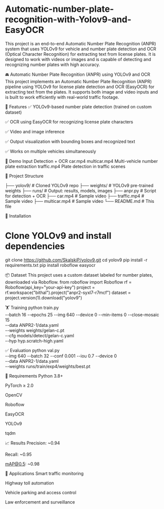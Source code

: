 # Automatic-number-plate-recognition-with-Yolov9-and-EasyOCR
This project is an end-to-end Automatic Number Plate Recognition (ANPR) system that uses YOLOv9 for vehicle and number plate detection and OCR (Optical Character Recognition) for extracting text from license plates. It is designed to work with videos or images and is capable of detecting and recognizing number plates with high accuracy.


🚘 Automatic Number Plate Recognition (ANPR) using YOLOv9 and OCR
This project implements an Automatic Number Plate Recognition (ANPR) pipeline using YOLOv9 for license plate detection and OCR (EasyOCR) for extracting text from the plates. It supports both image and video inputs and is built to work efficiently with real-world traffic footage.

🔧 Features
✅ YOLOv9-based number plate detection (trained on custom dataset)

✅ OCR using EasyOCR for recognizing license plate characters

✅ Video and image inference

✅ Output visualization with bounding boxes and recognized text

✅ Works on multiple vehicles simultaneously

🧪 Demo
Input	Detection + OCR
car.mp4	
multicar.mp4	Multi-vehicle number plate extraction
traffic.mp4	Plate detection in traffic scenes

📁 Project Structure

├── yolov9/                 # Cloned YOLOv9 repo
├── weights/               # YOLOv9 pre-trained weights
├── runs/                  # Output: results, models, images
├── anpr.py                # Script for detection + OCR
├── car.mp4                # Sample video
├── traffic.mp4            # Sample video
├── multicar.mp4           # Sample video
└── README.md              # This file


🚀 Installation
# Clone YOLOv9 and install dependencies
git clone https://github.com/SkalskiP/yolov9.git
cd yolov9
pip install -r requirements.txt
pip install roboflow easyocr

📦 Dataset
This project uses a custom dataset labeled for number plates, downloaded via Roboflow.
from roboflow import Roboflow
rf = Roboflow(api_key="your-api-key")
project = rf.workspace("bithal").project("anpr2-syxl7-r7mcf")
dataset = project.version(1).download("yolov9")


🏋️ Training
python train.py \
--batch 16 --epochs 25 --img 640 --device 0 --min-items 0 --close-mosaic 15 \
--data ANPR2-1/data.yaml \
--weights weights/gelan-c.pt \
--cfg models/detect/gelan-c.yaml \
--hyp hyp.scratch-high.yaml

✅ Evaluation
python val.py \
--img 640 --batch 32 --conf 0.001 --iou 0.7 --device 0 \
--data ANPR2-1/data.yaml \
--weights runs/train/exp4/weights/best.pt


📌 Requirements
Python 3.8+

PyTorch ≥ 2.0

OpenCV

Roboflow

EasyOCR

YOLOv9

tqdm

📈 Results
Precision: ~0.94

Recall: ~0.95

mAP@0.5: ~0.98

🤖 Applications
Smart traffic monitoring

Highway toll automation

Vehicle parking and access control

Law enforcement and surveillance
